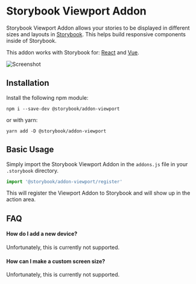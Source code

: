 # Storybook Viewport Addon

Storybook Viewport Addon allows your stories to be displayed in different sizes and layouts in [Storybook](https://storybookjs.org).  This helps build responsive components inside of Storybook.

This addon works with Storybook for: [React](https://github.com/storybooks/storybook/tree/master/app/react) and [Vue](https://github.com/storybooks/storybook/tree/master/app/vue).

![Screenshot](https://github.com/storybooks/storybook/blob/master/addons/viewport/docs/viewport.png)

## Installation

Install the following npm module:

    npm i --save-dev @storybook/addon-viewport

or with yarn:

    yarn add -D @storybook/addon-viewport

## Basic Usage

Simply import the Storybook Viewport Addon in the `addons.js` file in your `.storybook` directory.

```js
import '@storybook/addon-viewport/register'
```

This will register the Viewport Addon to Storybook and will show up in the action area.

## FAQ

#### How do I add a new device?

Unfortunately, this is currently not supported.

#### How can I make a custom screen size?

Unfortunately, this is currently not supported.
